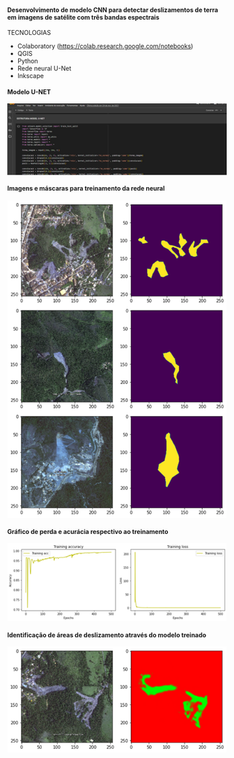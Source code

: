 <h4>Desenvolvimento de modelo CNN para detectar deslizamentos de terra em imagens de satélite com três bandas espectrais</h4>

TECNOLOGIAS

* Colaboratory (https://colab.research.google.com/notebooks)
* QGIS 
* Python
* Rede neural U-Net
* Inkscape

<h4>Modelo U-NET</h4>

<img src="https://github.com/BSFernando/PROJETOS_CV/blob/main/imgs/satelite/modelo_unet.jpg" alt="alt text" width="600px">

<h4>Imagens e máscaras para treinamento da rede neural</h4>

<img src="https://github.com/BSFernando/PROJETOS_CV/blob/main/imgs/satelite/treinamento.png" alt="alt text" width="600px">

<h4>Gráfico de perda e acurácia respectivo ao treinamento</h4>

<img src="https://github.com/BSFernando/PROJETOS_CV/blob/main/imgs/satelite/graficos.png" alt="alt text" width="600px">


<h4>Identificação de áreas de deslizamento através do modelo treinado</h4>

<img src="https://github.com/BSFernando/PROJETOS_CV/blob/main/imgs/satelite/saida.png" alt="alt text" width="600px">

